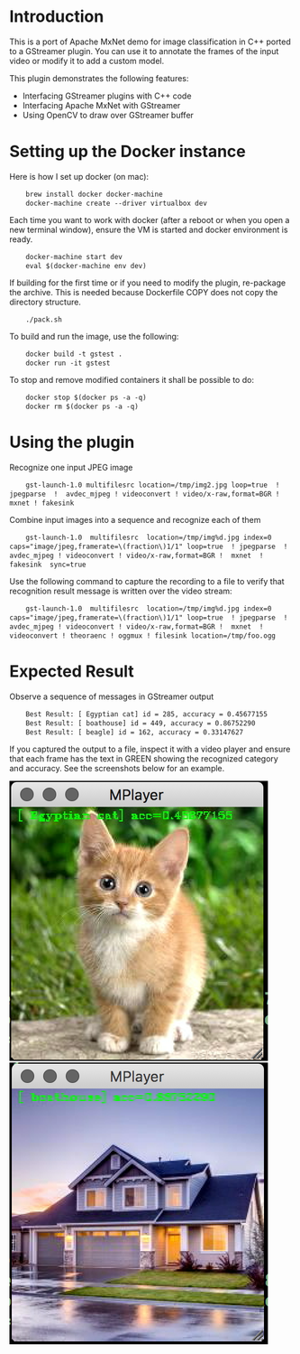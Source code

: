 # Introduction
This is a port of Apache MxNet demo for image classification in C++ ported to a GStreamer plugin. You can use it to annotate the frames of the input video or modify it to add a custom model.

This plugin demonstrates the following features:
* Interfacing GStreamer plugins with C++ code
* Interfacing Apache MxNet with GStreamer
* Using OpenCV to draw over GStreamer buffer

# Setting up the Docker instance

Here is how I set up docker (on mac):
```
	brew install docker docker-machine
	docker-machine create --driver virtualbox dev
```

Each time you want to work with docker (after a reboot or when you open a new terminal window), ensure the VM is started and docker environment is ready.
```
	docker-machine start dev
	eval $(docker-machine env dev)
```

If building for the first time or if you need to modify the plugin, re-package the archive. This is needed because Dockerfile COPY does not copy the
directory structure.
```
	./pack.sh
```

To build and run the image, use the following:
```
	docker build -t gstest .
	docker run -it gstest
```

To stop and remove modified containers it shall be possible to do:
```
	docker stop $(docker ps -a -q)
	docker rm $(docker ps -a -q)
```

# Using the plugin

Recognize one input JPEG image
```	
	gst-launch-1.0 multifilesrc location=/tmp/img2.jpg loop=true  ! jpegparse  !  avdec_mjpeg ! videoconvert ! video/x-raw,format=BGR ! mxnet ! fakesink
```

Combine input images into a sequence and recognize each of them
```
	gst-launch-1.0  multifilesrc  location=/tmp/img%d.jpg index=0 caps="image/jpeg,framerate=\(fraction\)1/1" loop=true  ! jpegparse  !  avdec_mjpeg ! videoconvert ! video/x-raw,format=BGR !  mxnet  ! fakesink  sync=true
```

Use the following command to capture the recording to a file to verify that recognition result message is written over the video stream:
```
	gst-launch-1.0  multifilesrc  location=/tmp/img%d.jpg index=0 caps="image/jpeg,framerate=\(fraction\)1/1" loop=true  ! jpegparse  !  avdec_mjpeg ! videoconvert ! video/x-raw,format=BGR !  mxnet  ! videoconvert ! theoraenc ! oggmux ! filesink location=/tmp/foo.ogg
```

# Expected Result
Observe a sequence of messages in GStreamer output
```
	Best Result: [ Egyptian cat] id = 285, accuracy = 0.45677155
	Best Result: [ boathouse] id = 449, accuracy = 0.86752290
	Best Result: [ beagle] id = 162, accuracy = 0.33147627

```

If you captured the output to a file, inspect it with a video player and ensure that each frame has the text in GREEN showing the recognized category and accuracy. See the screenshots below for an example.

![Screenshot 1](./screenshots/screenshot_1.png?raw=true "Cat")
![Screenshot 2](./screenshots/screenshot_2.png?raw=true "House")
